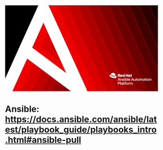 ![inage alt](https://github.com/josh-butler93/ansible/blob/986c18c1cafca3a942c707745b99d0e8e39e77e8/Setup/ansible.png)
# Ansible: https://docs.ansible.com/ansible/latest/playbook_guide/playbooks_intro.html#ansible-pull <ansible docs>
